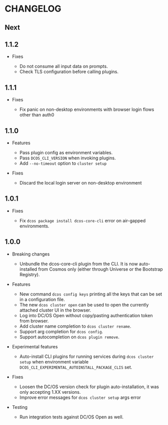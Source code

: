 # CHANGELOG

## Next

## 1.1.2

* Fixes

  * Do not consume all input data on prompts.
  * Check TLS configuration before calling plugins.

## 1.1.1

* Fixes

  * Fix panic on non-desktop environments with browser login flows other than auth0

## 1.1.0

* Features

  * Pass plugin config as environment variables.
  * Pass `DCOS_CLI_VERSION` when invoking plugins.
  * Add `--no-timeout` option to `cluster setup`

* Fixes

  * Discard the local login server on non-desktop environment

## 1.0.1

* Fixes

  * Fix `dcos package install dcos-core-cli` error on air-gapped environments.

## 1.0.0

* Breaking changes

  *  Unbundle the dcos-core-cli plugin from the CLI. It is now auto-installed from Cosmos only (either through Universe or the Bootstrap Registry).

* Features

  * New command `dcos config keys` printing all the keys that can be set in a configuration file.
  * The new `dcos cluster open` can be used to open the currently attached cluster UI in the browser.
  * Log into DC/OS Open without copy/pasting authentication token from browser.
  * Add cluster name completion to `dcos cluster rename`.
  * Support arg completion for `dcos config`.
  * Support autocompletion on `dcos plugin remove`.

* Experimental features

  * Auto-install CLI plugins for running services during `dcos cluster setup` when environment variable `DCOS_CLI_EXPERIMENTAL_AUTOINSTALL_PACKAGE_CLIS` set.

* Fixes

  * Loosen the DC/OS version check for plugin auto-installation, it was only accepting 1.XX versions.
  * Improve error messages for `dcos cluster setup` args error

* Testing

  * Run integration tests against DC/OS Open as well.
